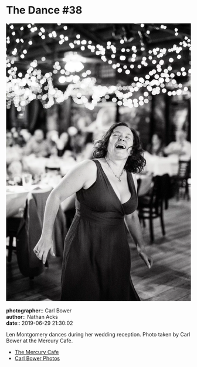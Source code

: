 # The Dance #38

![Len Montgomery dances during her wedding reception](assets/2019-06-29-set-4-the-dance-38.webp)

**photographer**:: Carl Bower  
**author**:: Nathan Acks  
**date**:: 2019-06-29 21:30:02

Len Montgomery dances during her wedding reception. Photo taken by Carl Bower at the Mercury Cafe.

* [The Mercury Cafe](http://mercurycafe.com)
* [Carl Bower Photos](https://carlbowerphotos.com)
